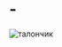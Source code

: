 # -
![талончик](https://user-images.githubusercontent.com/113136187/189201564-79eb13d1-0516-4264-b289-6c8d8af998ec.png)
